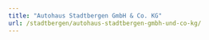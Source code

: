```yaml
---
title: "Autohaus Stadtbergen GmbH & Co. KG"
url: /stadtbergen/autohaus-stadtbergen-gmbh-und-co-kg/
---
```

